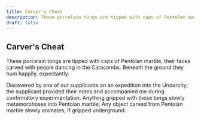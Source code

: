 ```yaml
---
title: Carver's Cheat
description: These porcelain tongs are tipped with caps of Pentolan marble, their faces carved with people...
draft: false
---
```


## Carver's Cheat

These porcelain tongs are tipped with caps of Pentolan marble, their faces carved with people
dancing in the Catacombs. Beneath the ground they hum happily, expectantly.

Discovered by one of our supplicants on an expedition into the Undercity; the supplicant
provided their notes and accompanied me during confirmatory experimentation. Anything gripped
with these tongs slowly metamorphoses into Pentolan marble; Any object carved from Pentolan
marble slowly animates, if gripped underground.
